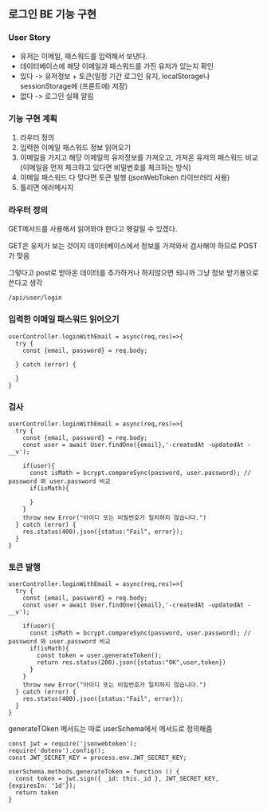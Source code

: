 ## 로그인 BE 기능 구현

### User Story

- 유저는 이메일, 패스워드를 입력해서 보낸다.
- 데이터베이스에 해당 이메일과 패스워드를 가진 유저가 있는지 확인
- 있다 -> 유저정보 + 토큰(일정 기간 로그인 유지, localStorage나 sessionStorage에 (프론트에) 저장)
- 없다 -> 로그인 실패 알림


### 기능 구현 계획

1. 라우터 정의
2. 입력한 이메일 패스워드 정보 읽어오기
3. 이메일을 가지고 해당 이메일의 유저정보를 가져오고, 가져온 유저의 패스워드 비교 (이메일을 먼저 체크하고 있다면 비밀번호를 체크하는 방식)
4. 이메일 패스워드 다 맞다면 토큰 발행 (jsonWebToken 라이브러리 사용)
5. 틀리면 에러메시지


### 라우터 정의

GET메서드를 사용해서 읽어와야 한다고 헷갈릴 수 있겠다.

GET은 유저가 보는 것이지 데이터베이스에서 정보를 가져와서 검사해야 하므로 POST가 맞음

그렇다고 post로 받아온 데이터를 추가하거나 하지않으면 되니까 그냥 정보 받기용으로 쓴다고 생각


    /api/user/login

### 입력한 이메일 패스워드 읽어오기

    userController.loginWithEmail = async(req,res)=>{
      try {
        const {email, password} = req.body;

      } catch (error) {
        
      }
    }

### 검사

    userController.loginWithEmail = async(req,res)=>{
      try {
        const {email, password} = req.body;
        const user = await User.findOne({email},'-createdAt -updatedAt -__v');

        if(user){
          const isMath = bcrypt.compareSync(password, user.password); // password 와 user.password 비교
          if(isMath){
            
          }
        }
        throw new Error("아이디 또는 비밀번호가 일치하지 않습니다.")
      } catch (error) {
        res.status(400).json({status:"Fail", error});
      }
    }

### 토큰 발행

    userController.loginWithEmail = async(req,res)=>{
      try {
        const {email, password} = req.body;
        const user = await User.findOne({email},'-createdAt -updatedAt -__v');

        if(user){
          const isMath = bcrypt.compareSync(password, user.password); // password 와 user.password 비교
          if(isMath){
            const token = user.generateToken();
            return res.status(200).json({status:"OK",user,token})
          }
        }
        throw new Error("아이디 또는 비밀번호가 일치하지 않습니다.")
      } catch (error) {
        res.status(400).json({status:"Fail", error});
      }
    }

generateTOken 메서드는 따로 userSchema에서 메서드로 정의해줌

    const jwt = require('jsonwebtoken');
    require('dotenv').config();
    const JWT_SECRET_KEY = process.env.JWT_SECRET_KEY;

    userSchema.methods.generateToken = function () {
      const token = jwt.sign({ _id: this._id }, JWT_SECRET_KEY, {expiresIn: '1d'});
      return token
    }